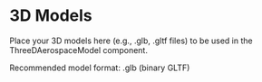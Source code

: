 # 3D Models

Place your 3D models here (e.g., .glb, .gltf files) to be used in the ThreeDAerospaceModel component.

Recommended model format: .glb (binary GLTF)
